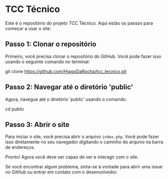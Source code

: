 # TCC Técnico

Este é o repositório do projeto TCC Técnico. Aqui estão os passos para começar a usar o site:

## Passo 1: Clonar o repositório

Primeiro, você precisa clonar o repositório do GitHub. Você pode fazer isso usando o seguinte comando no terminal:


git clone https://github.com/HiagoDaRocha/tcc_tecnico.git



## Passo 2: Navegar até o diretório 'public'

Agora, navegue até o diretório 'public' usando o comando:


cd public


## Passo 3: Abrir o site

Para iniciar o site, você precisa abrir o arquivo `index.php`. Você pode fazer isso diretamente no seu navegador digitando o caminho do arquivo na barra de endereços.

Pronto! Agora você deve ser capaz de ver e interagir com o site.

Se você encontrar algum problema, sinta-se à vontade para abrir uma issue no GitHub ou entrar em contato com o desenvolvedor.
